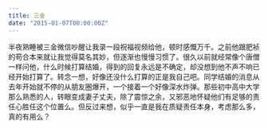 ```yaml
---
title: 三金
date: "2015-01-07T00:00:00Z"
---
```


半夜熟睡被三金微信吵醒让我录一段祝福视频给他，顿时感慨万千。之前他跟肥祯的苟合本来就让我觉得莫名其妙，但逐渐也慢慢习惯了。很久以前就经常像个唐僧一样问他，什么时候打算结婚，得到的回复永远是不确定，却没想到他不声不响已经开始打算了。转念一想，好像还没什么打算的正是我自己吧。同学结婚的消息从去年开始就不停的从朋友圈爆开，一个接着一个好像深水炸弹。那些初中高中大学那么熟悉的人，转眼变成妻子丈夫，除了震惊之余，又邪恶地怀疑他们有足够的责任心胜任这个位置么。但反过来想，似乎一直是我在质疑责任本身，考虑那么多，真的有用么？
